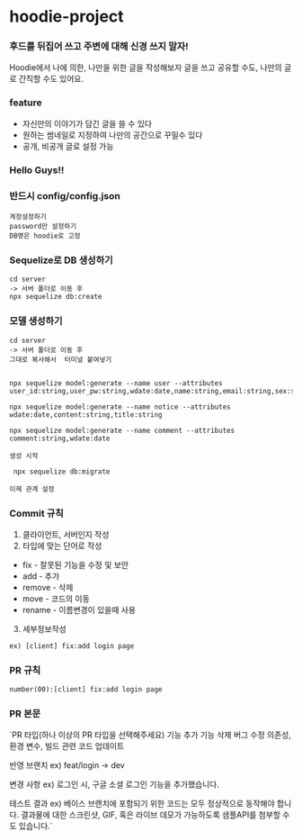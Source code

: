 # hoodie-project

### 후드를 뒤집어 쓰고 주변에 대해 신경 쓰지 말자!

Hoodie에서 나에 의한, 나만을 위한 글을 작성해보자
글을 쓰고 공유할 수도, 나만의 글로 간직할 수도 있어요.

### feature
- 자신만의 이야기가 담긴 글을 쓸 수 있다
- 원하는 썸네일로 지정하여 나만의 공간으로 꾸밀수 있다
- 공개, 비공개 글로 설정 가능


### Hello Guys!!

### 반드시 config/config.json
    계정설정하기
    password만 설정하기
    DB명은 hoodie로 고정

### Sequelize로 DB 생성하기
    cd server
    -> 서버 폴더로 이동 후 
    npx sequelize db:create

### 모델 생성하기
    cd server
    -> 서버 폴더로 이동 후
    그대로 복사해서  터미널 붙여넣기


    npx sequelize model:generate --name user --attributes user_id:string,user_pw:string,wdate:date,name:string,email:string,sex:string,birth:string,role:integer

    npx sequelize model:generate --name notice --attributes wdate:date,content:string,title:string

    npx sequelize model:generate --name comment --attributes comment:string,wdate:date

    생성 시작

     npx sequelize db:migrate

    이제 관계 설정 

### Commit 규칙
1. 클라이언트, 서버인지 작성
2. 타입에 맞는 단어로 작성
- fix - 잘못된 기능을 수정 및 보안
- add - 추가
- remove - 삭제
- move - 코드의 이동
- rename - 이름변경이 있을때 사용
3. 세부정보작성

`ex) [client] fix:add login page`

### PR 규칙
`number(00):[client] fix:add login page`

### PR 본문 
`PR 타입(하나 이상의 PR 타입을 선택해주세요)
 기능 추가
 기능 삭제
 버그 수정
 의존성, 환경 변수, 빌드 관련 코드 업데이트

반영 브랜치
ex) feat/login -> dev

변경 사항
ex) 로그인 시, 구글 소셜 로그인 기능을 추가했습니다.

테스트 결과
ex) 베이스 브랜치에 포함되기 위한 코드는 모두 정상적으로 동작해야 합니다. 결과물에 대한 스크린샷, GIF, 혹은 라이브 데모가 가능하도록 샘플API를 첨부할 수도 있습니다.`
